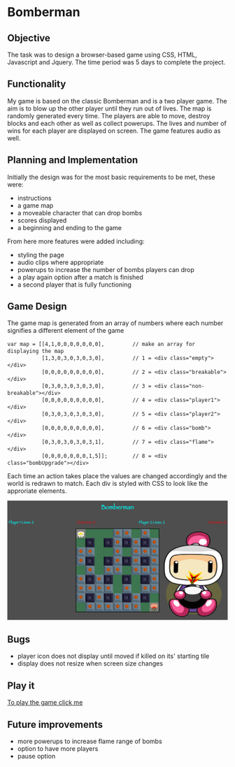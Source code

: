 # Bomberman


## Objective
The task was to design a browser-based game using CSS, HTML, Javascript and Jquery.
The time period was 5 days to complete the project.

## Functionality
My game is based on the classic Bomberman and is a two player game.
The aim is to blow up the other player until they run out of lives.
The map is randomly generated every time. 
The players are able to move, destroy blocks and each other as well as collect powerups.
The lives and number of wins for each player are displayed on screen.
The game features audio as well.

## Planning and Implementation 
Initially the design was for the most basic requirements to be met, these were: 
* instructions
* a game map
* a moveable character that can drop bombs
* scores displayed
* a beginning and ending to the game

From here more features were added including:
* styling the page
* audio clips where appropriate
* powerups to increase the number of bombs players can drop
* a play again option after a match is finished
* a second player that is fully functioning

## Game Design
The game map is generated from an array of numbers where each number signifies a different element of the game
```
var map = [[4,1,0,0,0,0,0,0,0],         // make an array for displaying the map
           [1,3,0,3,0,3,0,3,0],         // 1 = <div class="empty"></div>
           [0,0,0,0,0,0,0,0,0],         // 2 = <div class="breakable"></div>
           [0,3,0,3,0,3,0,3,0],         // 3 = <div class="non-breakable"></div>
           [0,0,0,0,0,0,0,0,0],         // 4 = <div class="player1"></div>
           [0,3,0,3,0,3,0,3,0],         // 5 = <div class="player2"></div>
           [0,0,0,0,0,0,0,0,0],         // 6 = <div class="bomb"></div>    
           [0,3,0,3,0,3,0,3,1],         // 7 = <div class="flame"></div>
           [0,0,0,0,0,0,0,1,5]];        // 8 = <div class="bombUpgrade"></div>       
```
Each time an action takes place the values are changed accordingly and the world is redrawn to match. 
Each div is styled with CSS to look like the approriate elements.

![screenshot of game](images/Screenshot.png)

## Bugs
* player icon does not display until moved if killed on its' starting tile
* display does not resize when screen size changes

## Play it
[To play the game click me](https://pdaneshyar.github.io/bomberman/)

## Future improvements
* more powerups to increase flame range of bombs
* option to have more players
* pause option
